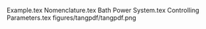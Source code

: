 Example.tex
Nomenclature.tex
Bath Power System.tex
Controlling Parameters.tex
figures/tangpdf/tangpdf.png